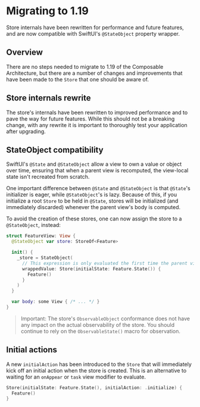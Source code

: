 # Migrating to 1.19

Store internals have been rewritten for performance and future features, and are now compatible with
SwiftUI's `@StateObject` property wrapper.

## Overview

There are no steps needed to migrate to 1.19 of the Composable Architecture, but there are a number
of changes and improvements that have been made to the `Store` that one should be aware of.

## Store internals rewrite

The store's internals have been rewritten to improved performance and to pave the way for future
features. While this should not be a breaking change, with any rewrite it is important to thoroughly
test your application after upgrading.

## StateObject compatibility

SwiftUI's `@State` and `@StateObject` allow a view to own a value or object over time, ensuring that
when a parent view is recomputed, the view-local state isn't recreated from scratch.

One important difference between `@State` and `@StateObject` is that `@State`'s initializer is
eager, while `@StateObject`'s is lazy. Because of this, if you initialize a root `Store` to be held
in `@State`, stores will be initialized (and immediately discarded) whenever the parent view's body
is computed.

To avoid the creation of these stores, one can now assign the store to a `@StateObject`, instead:

```swift
struct FeatureView: View {
  @StateObject var store: StoreOf<Feature>

  init() {
    _store = StateObject(
      // This expression is only evaluated the first time the parent view is computed.
      wrappedValue: Store(initialState: Feature.State()) {
        Feature()
      }
    )
  }

  var body: some View { /* ... */ }
}
```

> Important: The store's `ObservableObject` conformance does not have any impact on the actual
> observability of the store. You should continue to rely on the ``ObservableState()`` macro for
> observation.

## Initial actions

A new `initialAction` has been introduced to the `Store` that will immediately kick off an initial
action when the store is created. This is an alternative to waiting for an `onAppear` or `task`
view modifier to evaluate.

```swift
Store(initialState: Feature.State(), initialAction: .initialize) {
  Feature()
}
```

